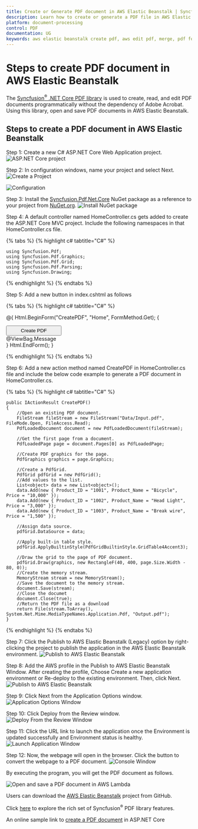 ```yaml
---
title: Create or Generate PDF document in AWS Elastic Beanstalk | Syncfusion
description: Learn how to create or generate a PDF file in AWS Elastic Beanstalk using Syncfusion .NET Core PDF library without the dependency of Adobe Acrobat. 
platform: document-processing
control: PDF
documentation: UG
keywords: aws elastic beanstalk create pdf, aws edit pdf, merge, pdf form, fill form, digital sign, table, c#, dotnet core pdf, asp generate pdf, aspx generate pdf
---
```


# Steps to create PDF document in AWS Elastic Beanstalk

The [Syncfusion<sup>&reg;</sup> .NET Core PDF library](https://www.syncfusion.com/document-processing/pdf-framework/net-core) is used to create, read, and edit PDF documents programmatically without the dependency of Adobe Acrobat. Using this library, open and save PDF documents in AWS Elastic Beanstalk. 

## Steps to create a PDF document in AWS Elastic Beanstalk

Step 1: Create a new C# ASP.NET Core Web Application project.
![ASP.NET Core project](GettingStarted_images/Create-Project.png)

Step 2: In configuration windows, name your project and select Next.
![Create a Project](GettingStarted_images/AWS-Elastic-Beanstalk-Project.png)

![Configuration](GettingStarted_images/AWS-Elastic-Beanstalk-Configuration.png)

Step 3: Install the [Syncfusion.Pdf.Net.Core](https://www.nuget.org/packages/Syncfusion.Pdf.Net.Core/) NuGet package as a reference to your project from [NuGet.org](https://www.nuget.org/).
![Install NuGet package](GettingStarted_images/NuGet-Package-AWS-Elastic-Beanstalk.png)

Step 4: A default controller named HomeController.cs gets added to create the ASP.NET Core MVC project. Include the following namespaces in that HomeController.cs file.

{% tabs %}
{% highlight c# tabtitle="C#" %}

    using Syncfusion.Pdf;
    using Syncfusion.Pdf.Graphics;
    using Syncfusion.Pdf.Grid;
    using Syncfusion.Pdf.Parsing;
    using Syncfusion.Drawing;

{% endhighlight %}
{% endtabs %}

Step 5: Add a new button in index.cshtml as follows

{% tabs %}
{% highlight c# tabtitle="C#" %}

   @{
    Html.BeginForm("CreatePDF", "Home", FormMethod.Get);
    {
        <div>
            <input type="submit" value="Create PDF" style="width:150px;height:27px" />
            <br />
            <div class="text-danger">
                @ViewBag.Message
            </div>
        </div>
    }
    Html.EndForm();
}

{% endhighlight %}
{% endtabs %}

Step 6: Add a new action method named CreatePDF in HomeController.cs file and include the below code example to generate a PDF document in HomeController.cs.

{% tabs %}
{% highlight c# tabtitle="C#" %}

    public IActionResult CreatePDF()
    {
        //Open an existing PDF document.
        FileStream fileStream = new FileStream("Data/Input.pdf", FileMode.Open, FileAccess.Read);
        PdfLoadedDocument document = new PdfLoadedDocument(fileStream);

        //Get the first page from a document.
        PdfLoadedPage page = document.Pages[0] as PdfLoadedPage;

        //Create PDF graphics for the page.
        PdfGraphics graphics = page.Graphics;

        //Create a PdfGrid.
        PdfGrid pdfGrid = new PdfGrid();
        //Add values to the list.
        List<object> data = new List<object>();
        data.Add(new { Product_ID = "1001", Product_Name = "Bicycle", Price = "10,000" });
        data.Add(new { Product_ID = "1002", Product_Name = "Head Light", Price = "3,000" });
        data.Add(new { Product_ID = "1003", Product_Name = "Break wire", Price = "1,500" });

        //Assign data source.
        pdfGrid.DataSource = data;

        //Apply built-in table style.
        pdfGrid.ApplyBuiltinStyle(PdfGridBuiltinStyle.GridTable4Accent3);

        //Draw the grid to the page of PDF document.
        pdfGrid.Draw(graphics, new RectangleF(40, 400, page.Size.Width - 80, 0));
        //Create the memory stream.
        MemoryStream stream = new MemoryStream();
        //Save the document to the memory stream.
        document.Save(stream);
        //Close the documet
	    document.Close(true); 
	    //Return the PDF file as a download
        return File(stream.ToArray(), System.Net.Mime.MediaTypeNames.Application.Pdf, "Output.pdf");
    }

{% endhighlight %}
{% endtabs %}

Step 7: Click the Publish to AWS Elastic Beanstalk (Legacy) option by right-clicking the project to publish the application in the AWS Elastic Beanstalk environment.
![Publish to AWS Elastic Beanstalk](GettingStarted_images/Publish-AWS-Elastic-Beanstalk.png)

Step 8: Add the AWS profile in the Publish to AWS Elastic Beanstalk Window. After creating the profile, Choose Create a new application environment or Re-deploy to the existing environment. Then, click Next.
![Publish to AWS Elastic Beanstalk](GettingStarted_images/Publish-to-AWS-Elastic-Beanstalk.png)

Step 9: Click Next from the Application Options window.
![Application Options Window](GettingStarted_images/Application-Options-Window.png)

Step 10: Click Deploy from the Review window.
![Deploy From the Review Window](GettingStarted_images/Deploy-From-the-Review-Window.png)

Step 11: Click the URL link to launch the application once the Environment is updated successfully and Environment status is healthy.
![Launch Application Window](GettingStarted_images/Launch-Application-Window.png)

Step 12: Now, the webpage will open in the browser. Click the button to convert the webpage to a PDF document.
![Console Window](GettingStarted_images/Console-Page-AWS-Elastic-Beanstalk.png)


By executing the program, you will get the PDF document as follows.

![Open and save a PDF document in AWS Lambda](GettingStarted_images/Output.png)

Users can download the [AWS Elastic Beanstalk](https://github.com/SyncfusionExamples/PDF-Examples/tree/master/Getting%20Started/AWS/AWSElasticBeanstalk) project from GitHub.

Click [here](https://www.syncfusion.com/document-processing/pdf-framework/net-core?_gl=1*7czwz1*_ga*OTcwNzc5NDkuMTY4MTEwMjEwNA..*_ga_WC4JKKPHH0*MTY4OTg0NTE0Ni4zMzguMC4xNjg5ODQ1MTQ2LjYwLjAuMA..) to explore the rich set of Syncfusion<sup>&reg;</sup> PDF library features.

An online sample link to [create a PDF document](https://ej2.syncfusion.com/aspnetcore/PDF/HelloWorld#/bootstrap5) in ASP.NET Core